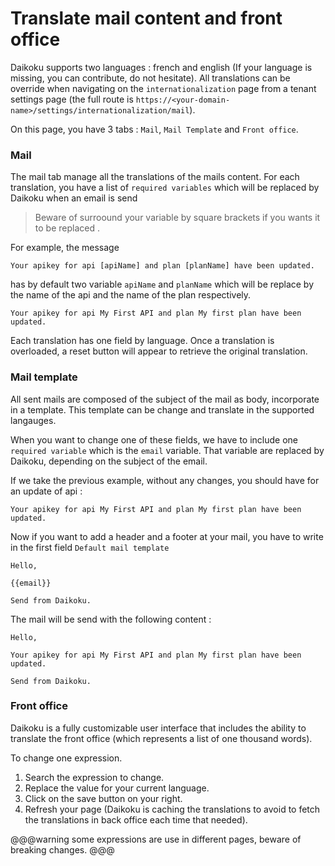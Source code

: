 # Translate mail content and front office

Daikoku supports two languages : french and english (If your language is missing, you can contribute, do not hesitate). All translations can be override when navigating on the `internationalization` page from a tenant settings page (the full route is `https://<your-domain-name>/settings/internationalization/mail`).

On this page, you have 3 tabs : `Mail`, `Mail Template` and `Front office`.

### Mail

The mail tab manage all the translations of the mails content. For each translation, you have a list of `required variables` which will be replaced by Daikoku when an email is send
> Beware of surroound your variable by square brackets if you wants it to be replaced .

For example, the message 
```
Your apikey for api [apiName] and plan [planName] have been updated.
```

has by default two variable `apiName` and `planName` which will be replace by the name of the api and the name of the plan respectively. 

```
Your apikey for api My First API and plan My first plan have been updated. 
```

Each translation has one field by language. Once a translation is overloaded, a reset button will appear to retrieve the original translation.

### Mail template 

All sent mails are composed of the subject of the mail as body, incorporate in a template. This template can be change and translate in the supported langauges.

When you want to change one of these fields, we have to include one `required variable` which is the `email` variable. That variable are replaced by Daikoku, depending on the subject of the email. 

If we take the previous example, without any changes, you should have for an update of api :

```
Your apikey for api My First API and plan My first plan have been updated. 
```

Now if you want to add a header and a footer at your mail, you have to write in the first field `Default mail template`

```
Hello,

{{email}}

Send from Daikoku.
```

The mail will be send with the following content :

```
Hello,

Your apikey for api My First API and plan My first plan have been updated. 

Send from Daikoku.
```

### Front office

Daikoku is a fully customizable user interface that includes the ability to translate the front office (which represents a list of one thousand words).

To change one expression.

1. Search the expression to change.
2. Replace the value for your current language.
3. Click on the save button on your right.
4. Refresh your page (Daikoku is caching the translations to avoid to fetch the translations in back office each time that needed).

@@@warning
some expressions are use in different pages, beware of breaking changes.
@@@

